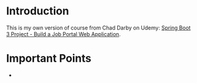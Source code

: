 # Introduction
This is my own version of course from Chad Darby on Udemy: [Spring Boot 3 Project - Build a Job Portal Web Application](https://ba.udemy.com/course/spring-boot-project-job-portal-web-app/learn/lecture/40971452#overview).  

# Important Points
- 